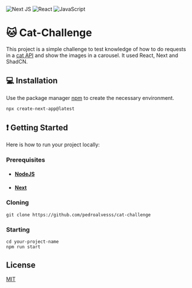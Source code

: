![Next JS](https://img.shields.io/badge/Next-black?style=for-the-badge&logo=next.js&logoColor=white)
![React](https://img.shields.io/badge/react-%2320232a.svg?style=for-the-badge&logo=react&logoColor=%2361DAFB)
![JavaScript](https://img.shields.io/badge/javascript-%23323330.svg?style=for-the-badge&logo=javascript&logoColor=%23F7DF1E)

# 🐱 Cat-Challenge

This project is a simple challenge to test knowledge of how to do requests in a [cat API](https://thecatapi.com/) and show the images in a carousel. It used React, Next and ShadCN.

## 💻 Installation

Use the package manager [npm](https://www.npmjs.com/) to create the necessary environment.

```bash
npx create-next-app@latest
```

## ❗ Getting Started

Here is how to run your project locally:

### Prerequisites

- #### [NodeJS](https://nodejs.org/pt)
- #### [Next](https://nextjs.org/)

### Cloning

```
git clone https://github.com/pedroalvesss/cat-challenge
```

### Starting

```
cd your-project-name
npm run start
```

## License

[MIT](https://choosealicense.com/licenses/mit/)
